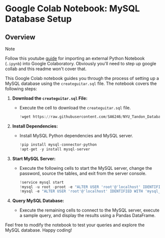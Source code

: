 # Google Colab Notebook: MySQL Database Setup

## Overview

> [!NOTE]
> Follow this youtube [guide](https://www.youtube.com/watch?v=IDs55RHzivI) for importing an external Python Notebook (`.ipynb`) into Google Colaboratory. Obviously you'll need to step up google collab and this readme won't cover that.

This Google Colab notebook guides you through the process of setting up a MySQL database using the `createguitar.sql` file. The notebook covers the following steps:

1. **Download the `createguitar.sql` File:**
   - Execute the cell to download the `createguitar.sql` file.
     ```python
     !wget https://raw.githubusercontent.com/SA6246/NYU_Tandon_Databases_Spring/main/createguitar.sql createguitar.sql
     ```

2. **Install Dependencies:**
   - Install MySQL Python dependencies and MySQL server.
     ```python
     !pip install mysql-connector-python
     !apt-get -y install mysql-server
     ```

3. **Start MySQL Server:**
   - Execute the following cells to start the MySQL server, change the password, source the tables, and exit from the server console.
     ```python
     !service mysql start
     !mysql -u root -proot -e "ALTER USER 'root'@'localhost' IDENTIFIED BY 'root'; source createguitar.sql;"
     !mysql -e "ALTER USER 'root'@'localhost' IDENTIFIED WITH 'mysql_native_password' BY 'root';FLUSH PRIVILEGES;"
     ```

4. **Query MySQL Database:**
   - Execute the remaining cells to connect to the MySQL server, execute a sample query, and display the results using a Pandas DataFrame.

Feel free to modify the notebook to test your queries and explore the MySQL database. Happy coding!
